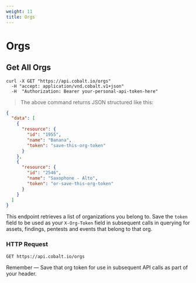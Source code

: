 ```yaml
---
weight: 11
title: Orgs
---
```


# Orgs

## Get All Orgs

```shell
curl -X GET "https://api.cobalt.io/orgs" 
  -H "accept: application/vnd.cobalt.v1+json" 
  -H  "Authorization: Bearer your-personal-api-token-here"
```

> The above command returns JSON structured like this:

```json
{
  "data": [
    {
      "resource": {
        "id": "1955",
        "name": "Banana",
        "token": "save-this-org-token"
      }
    },
    {
      "resource": {
        "id": "2546",
        "name": "Saxophone - Alto",
        "token": "or-save-this-org-token"
      }
    }
  ]
}
```

This endpoint retrieves a list of organizations you belong to. Save the `token` field to be used as your `X-Org-Token` field in subsequent calls in querying for assets, findings, pentests and events that belong to that org. 


### HTTP Request

`GET https://api.cobalt.io/orgs`


<aside class="success">
Remember — Save that org token for use in subsequent API calls as part of your header.
</aside>
